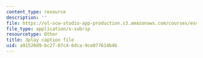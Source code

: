 ```yaml
---
content_type: resource
description: ''
file: https://ol-ocw-studio-app-production.s3.amazonaws.com/courses/esd-290-special-topics-in-supply-chain-management-spring-2005/a91520d9bc2707c46dca9ce077614b4b_msiE_LqgUEY.srt
file_type: application/x-subrip
resourcetype: Other
title: 3play caption file
uid: a91520d9-bc27-07c4-6dca-9ce077614b4b
---
```

